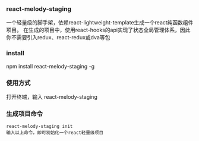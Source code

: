### react-melody-staging
 一个轻量级的脚手架，依赖react-lightweight-template生成一个react纯函数组件项目。
 在生成的项目中，使用react-hooks的api实现了状态全局管理体系，因此你不需要引入redux、react-redux或dva等包
### install
  npm install  react-melody-staging -g

### 使用方式
  打开终端，输入 react-melody-staging

### 生成项目命令
    react-melody-staging init 
    输入以上命令，即可初始化一个react轻量级项目
